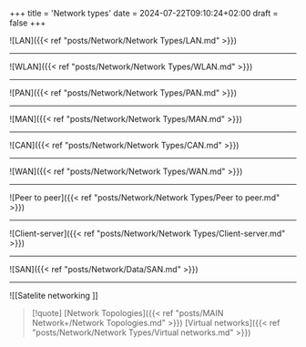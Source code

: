 +++
title = 'Network types'
date = 2024-07-22T09:10:24+02:00
draft = false
+++

![LAN]({{< ref "posts/Network/Network Types/LAN.md" >}})


---

![WLAN]({{< ref "posts/Network/Network Types/WLAN.md" >}})

---

![PAN]({{< ref "posts/Network/Network Types/PAN.md" >}})

--- 

![MAN]({{< ref "posts/Network/Network Types/MAN.md" >}})

---
![CAN]({{< ref "posts/Network/Network Types/CAN.md" >}})

---
![WAN]({{< ref "posts/Network/Network Types/WAN.md" >}})

---

![Peer to peer]({{< ref "posts/Network/Network Types/Peer to peer.md" >}})

---
![Client-server]({{< ref "posts/Network/Network Types/Client-server.md" >}})

--- 
![SAN]({{< ref "posts/Network/Data/SAN.md" >}})

---

![[Satelite networking ]]


> [!quote]
> [Network Topologies]({{< ref "posts/MAIN Network+/Network Topologies.md" >}}) [Virtual networks]({{< ref "posts/Network/Network Types/Virtual networks.md" >}})